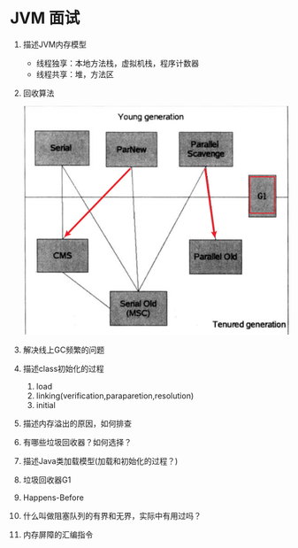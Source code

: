 # JVM 面试 

1. 描述JVM内存模型

   - 线程独享：本地方法栈，虚拟机栈，程序计数器
   - 线程共享：堆，方法区

2. 回收算法

   ![image-20210505160702697](typoraImg/image-20210505160702697.png)

3. 解决线上GC频繁的问题

4. 描述class初始化的过程

   1. load
   2. linking(verification,paraparetion,resolution)
   3. initial

5. 描述内存溢出的原因，如何排查

6. 有哪些垃圾回收器？如何选择？

7. 描述Java类加载模型(加载和初始化的过程？)

8. 垃圾回收器G1

9. Happens-Before

10. 什么叫做阻塞队列的有界和无界，实际中有用过吗？

11. 内存屏障的汇编指令

